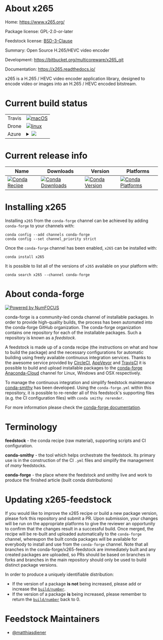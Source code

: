 About x265
==========

Home: https://www.x265.org/

Package license: GPL-2.0-or-later

Feedstock license: [BSD-3-Clause](https://github.com/conda-forge/x265-feedstock/blob/master/LICENSE.txt)

Summary: Open Source H.265/HEVC video encoder

Development: https://bitbucket.org/multicoreware/x265_git

Documentation: https://x265.readthedocs.io/

x265 is a H.265 / HEVC video encoder application library, designed to encode
video or images into an H.265 / HEVC encoded bitstream.


Current build status
====================


<table><tr>
    <td>Travis</td>
    <td>
      <a href="https://travis-ci.com/conda-forge/x265-feedstock">
        <img alt="macOS" src="https://img.shields.io/travis/com/conda-forge/x265-feedstock/master.svg?label=macOS">
      </a>
    </td>
  </tr><tr>
    <td>Drone</td>
    <td>
      <a href="https://cloud.drone.io/conda-forge/x265-feedstock">
        <img alt="linux" src="https://img.shields.io/drone/build/conda-forge/x265-feedstock/master.svg?label=Linux">
      </a>
    </td>
  </tr>
    
  <tr>
    <td>Azure</td>
    <td>
      <details>
        <summary>
          <a href="https://dev.azure.com/conda-forge/feedstock-builds/_build/latest?definitionId=14277&branchName=master">
            <img src="https://dev.azure.com/conda-forge/feedstock-builds/_apis/build/status/x265-feedstock?branchName=master">
          </a>
        </summary>
        <table>
          <thead><tr><th>Variant</th><th>Status</th></tr></thead>
          <tbody><tr>
              <td>linux_64</td>
              <td>
                <a href="https://dev.azure.com/conda-forge/feedstock-builds/_build/latest?definitionId=14277&branchName=master">
                  <img src="https://dev.azure.com/conda-forge/feedstock-builds/_apis/build/status/x265-feedstock?branchName=master&jobName=linux&configuration=linux_64_" alt="variant">
                </a>
              </td>
            </tr><tr>
              <td>linux_aarch64</td>
              <td>
                <a href="https://dev.azure.com/conda-forge/feedstock-builds/_build/latest?definitionId=14277&branchName=master">
                  <img src="https://dev.azure.com/conda-forge/feedstock-builds/_apis/build/status/x265-feedstock?branchName=master&jobName=linux&configuration=linux_aarch64_" alt="variant">
                </a>
              </td>
            </tr><tr>
              <td>linux_ppc64le</td>
              <td>
                <a href="https://dev.azure.com/conda-forge/feedstock-builds/_build/latest?definitionId=14277&branchName=master">
                  <img src="https://dev.azure.com/conda-forge/feedstock-builds/_apis/build/status/x265-feedstock?branchName=master&jobName=linux&configuration=linux_ppc64le_" alt="variant">
                </a>
              </td>
            </tr><tr>
              <td>osx_64</td>
              <td>
                <a href="https://dev.azure.com/conda-forge/feedstock-builds/_build/latest?definitionId=14277&branchName=master">
                  <img src="https://dev.azure.com/conda-forge/feedstock-builds/_apis/build/status/x265-feedstock?branchName=master&jobName=osx&configuration=osx_64_" alt="variant">
                </a>
              </td>
            </tr>
          </tbody>
        </table>
      </details>
    </td>
  </tr>
</table>

Current release info
====================

| Name | Downloads | Version | Platforms |
| --- | --- | --- | --- |
| [![Conda Recipe](https://img.shields.io/badge/recipe-x265-green.svg)](https://anaconda.org/conda-forge/x265) | [![Conda Downloads](https://img.shields.io/conda/dn/conda-forge/x265.svg)](https://anaconda.org/conda-forge/x265) | [![Conda Version](https://img.shields.io/conda/vn/conda-forge/x265.svg)](https://anaconda.org/conda-forge/x265) | [![Conda Platforms](https://img.shields.io/conda/pn/conda-forge/x265.svg)](https://anaconda.org/conda-forge/x265) |

Installing x265
===============

Installing `x265` from the `conda-forge` channel can be achieved by adding `conda-forge` to your channels with:

```
conda config --add channels conda-forge
conda config --set channel_priority strict
```

Once the `conda-forge` channel has been enabled, `x265` can be installed with:

```
conda install x265
```

It is possible to list all of the versions of `x265` available on your platform with:

```
conda search x265 --channel conda-forge
```


About conda-forge
=================

[![Powered by NumFOCUS](https://img.shields.io/badge/powered%20by-NumFOCUS-orange.svg?style=flat&colorA=E1523D&colorB=007D8A)](http://numfocus.org)

conda-forge is a community-led conda channel of installable packages.
In order to provide high-quality builds, the process has been automated into the
conda-forge GitHub organization. The conda-forge organization contains one repository
for each of the installable packages. Such a repository is known as a *feedstock*.

A feedstock is made up of a conda recipe (the instructions on what and how to build
the package) and the necessary configurations for automatic building using freely
available continuous integration services. Thanks to the awesome service provided by
[CircleCI](https://circleci.com/), [AppVeyor](https://www.appveyor.com/)
and [TravisCI](https://travis-ci.com/) it is possible to build and upload installable
packages to the [conda-forge](https://anaconda.org/conda-forge)
[Anaconda-Cloud](https://anaconda.org/) channel for Linux, Windows and OSX respectively.

To manage the continuous integration and simplify feedstock maintenance
[conda-smithy](https://github.com/conda-forge/conda-smithy) has been developed.
Using the ``conda-forge.yml`` within this repository, it is possible to re-render all of
this feedstock's supporting files (e.g. the CI configuration files) with ``conda smithy rerender``.

For more information please check the [conda-forge documentation](https://conda-forge.org/docs/).

Terminology
===========

**feedstock** - the conda recipe (raw material), supporting scripts and CI configuration.

**conda-smithy** - the tool which helps orchestrate the feedstock.
                   Its primary use is in the construction of the CI ``.yml`` files
                   and simplify the management of *many* feedstocks.

**conda-forge** - the place where the feedstock and smithy live and work to
                  produce the finished article (built conda distributions)


Updating x265-feedstock
=======================

If you would like to improve the x265 recipe or build a new
package version, please fork this repository and submit a PR. Upon submission,
your changes will be run on the appropriate platforms to give the reviewer an
opportunity to confirm that the changes result in a successful build. Once
merged, the recipe will be re-built and uploaded automatically to the
`conda-forge` channel, whereupon the built conda packages will be available for
everybody to install and use from the `conda-forge` channel.
Note that all branches in the conda-forge/x265-feedstock are
immediately built and any created packages are uploaded, so PRs should be based
on branches in forks and branches in the main repository should only be used to
build distinct package versions.

In order to produce a uniquely identifiable distribution:
 * If the version of a package **is not** being increased, please add or increase
   the [``build/number``](https://docs.conda.io/projects/conda-build/en/latest/resources/define-metadata.html#build-number-and-string).
 * If the version of a package **is** being increased, please remember to return
   the [``build/number``](https://docs.conda.io/projects/conda-build/en/latest/resources/define-metadata.html#build-number-and-string)
   back to 0.

Feedstock Maintainers
=====================

* [@matthiasdiener](https://github.com/matthiasdiener/)


